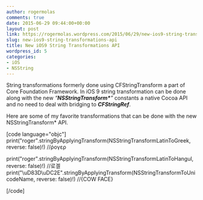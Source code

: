 ```yaml
---
author: rogermolas
comments: true
date: 2015-06-29 09:44:00+00:00
layout: post
link: https://rogermolas.wordpress.com/2015/06/29/new-ios9-string-transformations-api/
slug: new-ios9-string-transformations-api
title: New iOS9 String Transformations API
wordpress_id: 5
categories:
- iOS
- NSString
---
```


String transformations formerly done using CFStringTransform a part of Core Foundation Framework. In iOS 9 string transformation can be done along with the new _“_**_NSStringTransform*_**_”_ constants a native Cocoa API and no need to deal with bridging to **_CFStringRef_**.

Here are some of my favorite transformations that can be done with the new NSStringTransform* API.

[code language="objc"]
print("roger".stringByApplyingTransform(NSStringTransformLatinToGreek, reverse: false)!)
//ῤογερ

print("roger".stringByApplyingTransform(NSStringTransformLatinToHangul, reverse: false)!)
//로겔
print("\uD83D\uDC2E".stringByApplyingTransform(NSStringTransformToUnicodeName, reverse: false)!)
//{COW FACE}

[/code]
